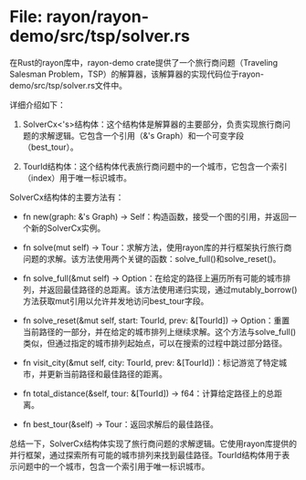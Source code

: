 # File: rayon/rayon-demo/src/tsp/solver.rs

在Rust的rayon库中，rayon-demo crate提供了一个旅行商问题（Traveling Salesman Problem，TSP）的解算器，该解算器的实现代码位于rayon-demo/src/tsp/solver.rs文件中。

详细介绍如下：

1. SolverCx<'s>结构体：这个结构体是解算器的主要部分，负责实现旅行商问题的求解逻辑。它包含一个引用（&'s Graph）和一个可变字段（best_tour）。

2. TourId结构体：这个结构体代表旅行商问题中的一个城市，它包含一个索引（index）用于唯一标识城市。

SolverCx结构体的主要方法有：

- fn new(graph: &'s Graph) -> Self：构造函数，接受一个图的引用，并返回一个新的SolverCx实例。

- fn solve(mut self) -> Tour：求解方法，使用rayon库的并行框架执行旅行商问题的求解。该方法使用两个关键的函数：solve_full()和solve_reset()。

- fn solve_full(&mut self) -> Option<f64>：在给定的路径上遍历所有可能的城市排列，并返回最佳路径的总距离。该方法使用递归实现，通过mutably_borrow()方法获取mut引用以允许并发地访问best_tour字段。

- fn solve_reset(&mut self, start: TourId, prev: &[TourId]) -> Option<f64>：重置当前路径的一部分，并在给定的城市排列上继续求解。这个方法与solve_full()类似，但通过指定的城市排列起始点，可以在搜索的过程中跳过部分路径。

- fn visit_city(&mut self, city: TourId, prev: &[TourId])：标记游览了特定城市，并更新当前路径和最佳路径的距离。

- fn total_distance(&self, tour: &[TourId]) -> f64：计算给定路径上的总距离。

- fn best_tour(&self) -> Tour：返回求解后的最佳路径。

总结一下，SolverCx结构体实现了旅行商问题的求解逻辑。它使用rayon库提供的并行框架，通过探索所有可能的城市排列来找到最佳路径。TourId结构体用于表示问题中的一个城市，包含一个索引用于唯一标识城市。

